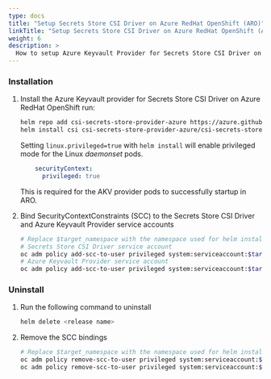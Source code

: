 ```yaml
---
type: docs
title: "Setup Secrets Store CSI Driver on Azure RedHat OpenShift (ARO)"
linkTitle: "Setup Secrets Store CSI Driver on Azure RedHat OpenShift (ARO)"
weight: 6
description: >
  How to setup Azure Keyvault Provider for Secrets Store CSI Driver on Azure RedHat OpenShift (ARO) 
---
```


### Installation

1. Install the Azure Keyvault provider for Secrets Store CSI Driver on Azure RedHat OpenShift run:

    ```bash
    helm repo add csi-secrets-store-provider-azure https://azure.github.io/secrets-store-csi-driver-provider-azure/charts
    helm install csi csi-secrets-store-provider-azure/csi-secrets-store-provider-azure --set linux.privileged=true
    ```

    Setting `linux.privileged=true` with `helm install` will enable privileged mode for the Linux *daemonset* pods.

    ```yml
        securityContext:
          privileged: true
    ```

    This is required for the AKV provider pods to successfully startup in ARO.

1. Bind SecurityContextConstraints (SCC) to the Secrets Store CSI Driver and Azure Keyvault Provider service accounts

    ```bash
    # Replace $target_namespace with the namespace used for helm install
    # Secrets Store CSI Driver service account
    oc adm policy add-scc-to-user privileged system:serviceaccount:$target_namespace:secrets-store-csi-driver
    # Azure Keyvault Provider service account
    oc adm policy add-scc-to-user privileged system:serviceaccount:$target_namespace:csi-secrets-store-provider-azure
    ```

### Uninstall

1. Run the following command to uninstall

    ```bash
    helm delete <release name>
    ```

1. Remove the SCC bindings

    ```bash
    # Replace $target_namespace with the namespace used for helm install
    oc adm policy remove-scc-to-user privileged system:serviceaccount:$target_namespace:secrets-store-csi-driver
    oc adm policy remove-scc-to-user privileged system:serviceaccount:$target_namespace:csi-secrets-store-provider-azure
    ```
